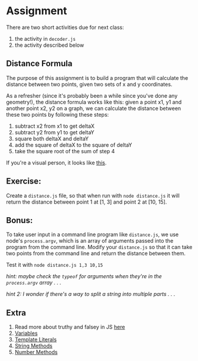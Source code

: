 # Assignment
There are two short activities due for next class:
1. the activity in `decoder.js`
2. the activity described below

## Distance Formula

The purpose of this assignment is to build a program that will calculate the distance between two points, given two sets of x and y coordinates.

As a refresher (since it's probably been a while since you've done any geometry!), the distance formula works like this: given a point x1, y1 and another point x2, y2 on a graph, we can calculate the distance between these two points by following these steps:

1. subtract x2 from x1 to get deltaX
2. subtract y2 from y1 to get deltaY
3. square both deltaX and deltaY
4. add the square of deltaX to the square of deltaY
5. take the square root of the sum of step 4

If you're a visual person, it looks like [this](http://www.purplemath.com/modules/distform.htm).

## Exercise:
Create a `distance.js` file, so that when run with `node distance.js` it will return the distance between point 1 at [1, 3] and point 2 at [10, 15].

## Bonus:
To take user input in a command line program like `distance.js`, we use node's `process.argv`, which is an array of arguments passed into the program from the command line. Modify your `distance.js` so that it can take two points from the command line and return the distance between them.

Test it with `node distance.js 1,3 10,15`

*hint: maybe check the `typeof` for arguments when they're in the `process.argv` array . . .*

*hint 2: I wonder if there's a way to split a string into multiple parts . . .*

## Extra
1. Read more about truthy and falsey in JS [here](https://dorey.github.io/JavaScript-Equality-Table/)
2.  [Variables](https://www.sitepoint.com/preparing-ecmascript-6-let-const/)
3. [Template Literals](https://developer.mozilla.org/en-US/docs/Web/JavaScript/Reference/Template_literals)
4. [String Methods](https://www.sitepoint.com/preparing-ecmascript-6-new-string-methods/)
5. [Number Methods](https://www.sitepoint.com/preparing-ecmascript-6-new-number-methods/)
